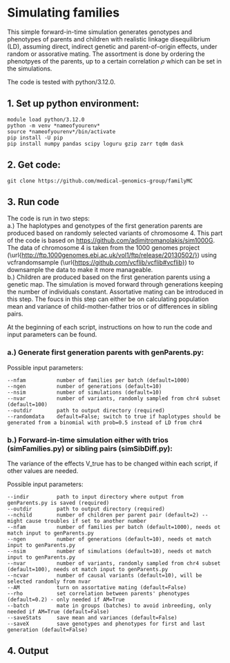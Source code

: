 # Simulating families

This simple forward-in-time simulation generates genotypes and phenotypes of parents and children with realistic linkage disequilibrium (LD), assuming direct, indirect genetic and parent-of-origin effects, under random or assorative mating. The assortment is done by ordering the phenotpyes of the parents, up to a certain correlation $\rho$ which can be set in the simulations.

The code is tested with python/3.12.0.

## 1. Set up python environment:
```
module load python/3.12.0
python -m venv *nameofyourenv*
source *nameofyourenv*/bin/activate
pip install -U pip
pip install numpy pandas scipy loguru gzip zarr tqdm dask
```

## 2. Get code:
```
git clone https://github.com/medical-genomics-group/familyMC
```

## 3. Run code
The code is run in two steps: <br/>
a.) The haplotypes and genotypes of the first generation parents are produced based on randomly selected variants of chromosome 4. This part of the code is based on https://github.com/adimitromanolakis/sim1000G. The data of chromosome 4 is taken from the 1000 genomes project (\url{http://ftp.1000genomes.ebi.ac.uk/vol1/ftp/release/20130502/}) using vcfrandomsample (\url{https://github.com/vcflib/vcflib#vcflib}) to downsample the data to make it more manageable. <br/>
b.) Children are produced based on the first generation parents using a genetic map. The simulation is moved forward through generations keeping the number of individuals constant. Assortative mating can be introduced in this step. The foucs in this step can either be on calculating population mean and variance of child-mother-father trios or of differences in sibling pairs.

At the beginning of each script, instructions on how to run the code and input parameters can be found.


### a.) Generate first generation parents with genParents.py:

Possible input parameters:
```
--nfam          number of families per batch (default=1000)
--ngen          number of generations (default=10)
--nsim          number of simulations (default=10)
--nvar          number of variants, randomly sampled from chr4 subset (default=100)
--outdir        path to output directory (required)
--randomdata    default=False; switch to true if haplotypes should be generated from a binomial with prob=0.5 instead of LD from chr4
```


### b.) Forward-in-time simulation either with trios (simFamilies.py) or sibling pairs (simSibDiff.py):
The variance of the effects V_true has to be changed within each script, if other values are needed.

Possible input parameters:
```
--indir         path to input directory where output from genParents.py is saved (required)
--outdir        path to output directory (required)
--nchild        number of children per parent pair (default=2) -- might cause troubles if set to another number
--nfam          number of families per batch (default=1000), needs ot match input to genParents.py
--ngen          number of generations (default=10), needs ot match input to genParents.py
--nsim          number of simulations (default=10), needs ot match input to genParents.py
--nvar          number of variants, randomly sampled from chr4 subset (default=100), needs ot match input to genParents.py
--ncvar         number of causal variants (default=10), will be selected randomly from nvar
--AM            turn on assortative mating (default=False)
--rho           set correlation between parents' phenotypes (default=0.2) - only needed if AM=True
--batch         mate in groups (batches) to avoid inbreeding, only needed if AM=True (default=False)
--saveStats     save mean and variances (default=False)
--saveX         save genotypes and phenotypes for first and last generation (default=False)
```

## 4. Output
